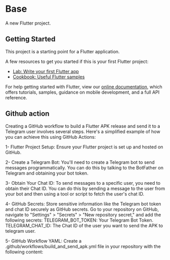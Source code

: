 # Base

A new Flutter project.

## Getting Started

This project is a starting point for a Flutter application.

A few resources to get you started if this is your first Flutter project:

- [Lab: Write your first Flutter app](https://flutter.dev/docs/get-started/codelab)
- [Cookbook: Useful Flutter samples](https://flutter.dev/docs/cookbook)

For help getting started with Flutter, view our
[online documentation](https://flutter.dev/docs), which offers tutorials,
samples, guidance on mobile development, and a full API reference.


## Github action 

Creating a GitHub workflow to build a Flutter APK release and send it to a Telegram user involves several steps. Here's a simplified example of how you can achieve this using GitHub Actions:

1- Flutter Project Setup: Ensure your Flutter project is set up and hosted on GitHub.

2- Create a Telegram Bot: You'll need to create a Telegram bot to send messages programmatically. You can do this by talking to the BotFather on Telegram and obtaining your bot token.

3- Obtain Your Chat ID: To send messages to a specific user, you need to obtain their Chat ID. You can do this by sending a message to the user from your bot and then using a tool or script to fetch the user's chat ID.

4- GitHub Secrets: Store sensitive information like the Telegram bot token and chat ID securely as GitHub secrets. Go to your repository on GitHub, navigate to "Settings" > "Secrets" > "New repository secret," and add the following secrets:
TELEGRAM_BOT_TOKEN: Your Telegram Bot Token.
TELEGRAM_CHAT_ID: The Chat ID of the user you want to send the APK to telegram user.

5- GitHub Workflow YAML: Create a .github/workflows/build_and_send_apk.yml file in your repository with the following content:


